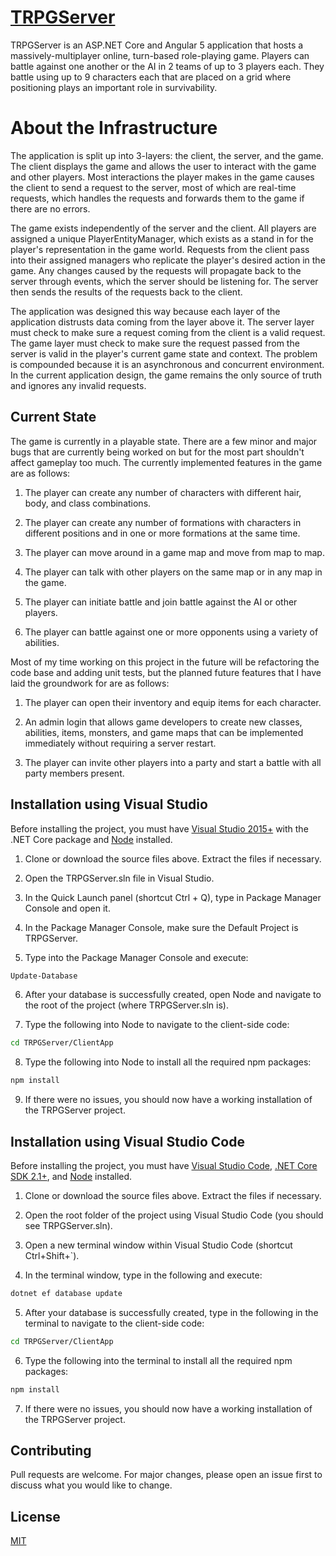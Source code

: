 # [TRPGServer](https://game.keiththor.com)

TRPGServer is an ASP.NET Core and Angular 5 application that hosts a massively-multiplayer online, turn-based role-playing game. Players can battle against one another or the AI in 2 teams of up to 3 players each. They battle using up to 9 characters each that are placed on a grid where positioning plays an important role in survivability.

# About the Infrastructure

The application is split up into 3-layers: the client, the server, and the game. The client displays the game and allows the user to interact with the game and other players. Most interactions the player makes in the game causes the client to send a request to the server, most of which are real-time requests, which handles the requests and forwards them to the game if there are no errors. 

The game exists independently of the server and the client. All players are assigned a unique PlayerEntityManager, which exists as a stand in for the player's representation in the game world. Requests from the client pass into their assigned managers who replicate the player's desired action in the game. Any changes caused by the requests will propagate back to the server through events, which the server should be listening for. The server then sends the results of the requests back to the client.

The application was designed this way because each layer of the application distrusts data coming from the layer above it. The server layer must check to make sure a request coming from the client is a valid request. The game layer must check to make sure the request passed from the server is valid in the player's current game state and context. The problem is compounded because it is an asynchronous and concurrent environment. In the current application design, the game remains the only source of truth and ignores any invalid requests.

## Current State

The game is currently in a playable state. There are a few minor and major bugs that are currently being worked on but for the most part shouldn't affect gameplay too much. The currently implemented features in the game are as follows:

1. The player can create any number of characters with different hair, body, and class combinations.

2. The player can create any number of formations with characters in different positions and in one or more formations at the same time.

3. The player can move around in a game map and move from map to map.

4. The player can talk with other players on the same map or in any map in the game.

5. The player can initiate battle and join battle against the AI or other players.

6. The player can battle against one or more opponents using a variety of abilities.

Most of my time working on this project in the future will be refactoring the code base and adding unit tests, but the planned future features that I have laid the groundwork for are as follows:

1. The player can open their inventory and equip items for each character.

2. An admin login that allows game developers to create new classes, abilities, items, monsters, and game maps that can be implemented immediately without requiring a server restart.

3. The player can invite other players into a party and start a battle with all party members present.

## Installation using Visual Studio

Before installing the project, you must have [Visual Studio 2015+](https://visualstudio.microsoft.com/downloads/) with the .NET Core package and [Node](https://nodejs.org/en/download/) installed.

1. Clone or download the source files above. Extract the files if necessary.

2. Open the TRPGServer.sln file in Visual Studio.

3. In the Quick Launch panel (shortcut Ctrl + Q), type in Package Manager Console and open it.

4. In the Package Manager Console, make sure the Default Project is TRPGServer.

5. Type into the Package Manager Console and execute:
```bash
Update-Database
```

6. After your database is successfully created, open Node and navigate to the root of the project (where TRPGServer.sln is).

7. Type the following into Node to navigate to the client-side code:
```bash
cd TRPGServer/ClientApp
```

8. Type the following into Node to install all the required npm packages:
```bash
npm install
```

9. If there were no issues, you should now have a working installation of the TRPGServer project.

## Installation using Visual Studio Code

Before installing the project, you must have [Visual Studio Code](https://visualstudio.microsoft.com/downloads/), [.NET Core SDK 2.1+](https://dotnet.microsoft.com/download), and [Node](https://nodejs.org/en/download/) installed.

1. Clone or download the source files above. Extract the files if necessary.

2. Open the root folder of the project using Visual Studio Code (you should see TRPGServer.sln).

3. Open a new terminal window within Visual Studio Code (shortcut Ctrl+Shift+`).

4. In the terminal window, type in the following and execute:
```bash
dotnet ef database update
```

5. After your database is successfully created, type in the following in the terminal to navigate to the client-side code:
```bash
cd TRPGServer/ClientApp
```

6. Type the following into the terminal to install all the required npm packages:
```bash
npm install
```

7. If there were no issues, you should now have a working installation of the TRPGServer project.

## Contributing
Pull requests are welcome. For major changes, please open an issue first to discuss what you would like to change.

## License
[MIT](https://choosealicense.com/licenses/mit/)
